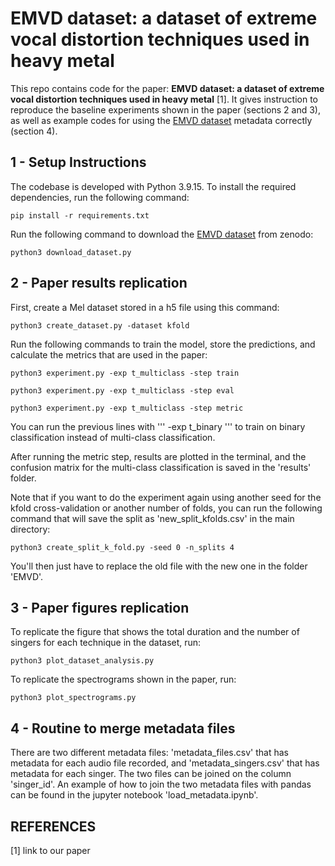 # EMVD dataset: a dataset of extreme vocal distortion techniques used in heavy metal

This repo contains code for the paper: **EMVD dataset: a dataset of extreme vocal distortion techniques used in heavy metal** [1]. It gives instruction to reproduce the baseline experiments shown in the paper (sections 2 and 3), as well as example codes for using the [EMVD dataset](https://zenodo.org/record/8406322) metadata correctly (section 4). 

## 1 - Setup Instructions

The codebase is developed with Python 3.9.15. To install the required dependencies, run the following command:
```
pip install -r requirements.txt
```

Run the following command to download the [EMVD dataset](https://zenodo.org/record/8406322) from zenodo:

```
python3 download_dataset.py
```

## 2 - Paper results replication

First, create a Mel dataset stored in a h5 file using this command:

```
python3 create_dataset.py -dataset kfold
```

Run the following commands to train the model, store the predictions, and calculate the metrics that are used in the paper:

```
python3 experiment.py -exp t_multiclass -step train
```
```
python3 experiment.py -exp t_multiclass -step eval
```
```
python3 experiment.py -exp t_multiclass -step metric
```

You can run the previous lines with ''' -exp t_binary ''' to train on binary classification instead of multi-class classification.

After running the metric step, results are plotted in the terminal, and the confusion matrix for the multi-class classification is saved in the 'results' folder.

Note that if you want to do the experiment again using another seed for the kfold cross-validation or another number of folds, you can run the following command that will save the split as 'new_split_kfolds.csv' in the main directory:

```
python3 create_split_k_fold.py -seed 0 -n_splits 4
```

You'll then just have to replace the old file with the new one in the folder 'EMVD'.

## 3 - Paper figures replication

To replicate the figure that shows the total duration and the number of singers for each technique in the dataset, run:

```
python3 plot_dataset_analysis.py
```

To replicate the spectrograms shown in the paper, run:

```
python3 plot_spectrograms.py
```

## 4 - Routine to merge metadata files

There are two different metadata files: 'metadata_files.csv' that has metadata for each audio file recorded, and 'metadata_singers.csv' that has metadata for each singer. The two files can be joined on the column 'singer_id'. An example of how to join the two metadata files with pandas can be found in the jupyter notebook 'load_metadata.ipynb'.

## REFERENCES

[1] link to our paper